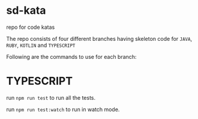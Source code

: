 # sd-kata
repo for code katas

The repo consists of four different branches having skeleton code for `JAVA`, `RUBY`, `KOTLIN` and `TYPESCRIPT`

Following are the commands to use for each branch:

# TYPESCRIPT

run `npm run test` to run all the tests.

run `npm run test:watch` to run in watch mode.

